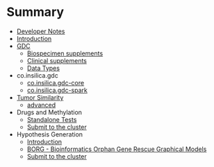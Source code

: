 # Summary

* [Developer Notes](README.md)
* [Introduction](introduction.md)
* [GDC](1_gdc/0_gdc.md)
   * [Biospecimen supplements](1_gdc/1_biospecimen_supplements.md)
   * [Clinical supplements](1_gdc/clinical_supplements.md)
   * [Data Types](1_gdc/data_types.md)
* co.insilica.gdc
   * [co.insilica.gdc-core](1_gdc/2_a_client.md)
   * [co.insilica.gdc-spark](1_gdc/3_gdc-spark.md)
* [Tumor Similarity](2_tumor_similarity/README.md)
   * [advanced](2_tumor_similarity/advanced.md)
* Drugs and Methylation
   * [Standalone Tests](examples/methylation/drugs_and_methylation.md)
   * [Submit to the cluster](examples/methylation/submit_to_cluster.md)
* Hypothesis Generation
   * [Introduction](examples/hypothesis_generation/introduction.md)
   * [BORG - Bioinformatics Orphan Gene Rescue Graphical Models](examples/hypothesis_generation/borg.md)
   * [Submit to the cluster](examples/hypothesis_generation/submit_to_the_cluster.md)

